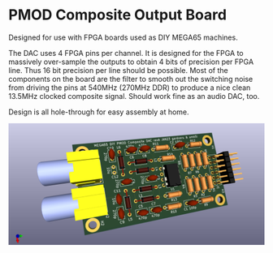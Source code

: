 PMOD Composite Output Board
===========================

Designed for use with FPGA boards used as DIY MEGA65 machines.

The DAC uses 4 FPGA pins per channel. It is designed for the
FPGA to massively over-sample the outputs to obtain 4 bits of
precision per FPGA line. Thus 16 bit precision per line should
be possible.  Most of the components on the board are the filter
to smooth out the switching noise from driving the pins at 540MHz
(270MHz DDR) to produce a nice clean 13.5MHz clocked composite
signal.  Should work fine as an audio DAC, too.

Design is all hole-through for easy assembly at home.

![3d render of PCB](pmod-composite.png)
